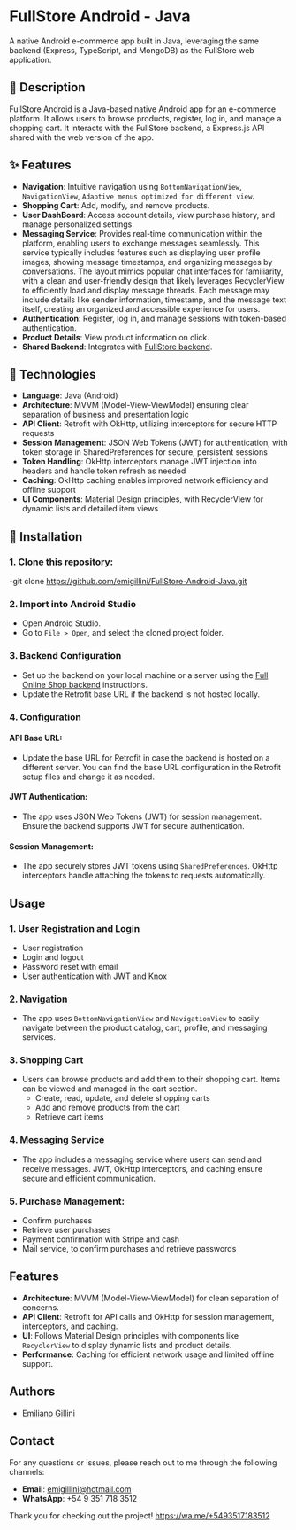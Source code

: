 # FullStore Android - Java

A native Android e-commerce app built in Java, leveraging the same backend (Express, TypeScript, and MongoDB) as the FullStore web application.

## 📝 Description

FullStore Android is a Java-based native Android app for an e-commerce platform. It allows users to browse products, register, log in, and manage a shopping cart. It interacts with the FullStore backend, a Express.js API shared with the web version of the app.

## ✨ Features

- **Navigation**: Intuitive navigation using `BottomNavigationView`, `NavigationView`, `Adaptive menus optimized for different view`.
- **Shopping Cart**: Add, modify, and remove products.
- **User DashBoard**: Access account details, view purchase history, and manage personalized settings.
- **Messaging Service**: Provides real-time communication within the platform, enabling users to exchange messages seamlessly. This service typically includes features such as displaying user profile images, showing message timestamps, and organizing messages by conversations. The layout mimics popular chat interfaces for familiarity, with a clean and user-friendly design that likely leverages RecyclerView to efficiently load and display message threads. Each message may include details like sender information, timestamp, and the message text itself, creating an organized and accessible experience for users.
- **Authentication**: Register, log in, and manage sessions with token-based authentication.
- **Product Details**: View product information on click.
- **Shared Backend**: Integrates with [FullStore backend](https://github.com/emigillini/Full-Online-Shop-Angular-Node-Express.git).

## 📱 Technologies

- **Language**: Java (Android)
- **Architecture**: MVVM (Model-View-ViewModel) ensuring clear separation of business and presentation logic
- **API Client**: Retrofit with OkHttp, utilizing interceptors for secure HTTP requests
- **Session Management**: JSON Web Tokens (JWT) for authentication, with token storage in SharedPreferences for secure, persistent sessions
- **Token Handling**: OkHttp interceptors manage JWT injection into headers and handle token refresh as needed
- **Caching**: OkHttp caching enables improved network efficiency and offline support
- **UI Components**: Material Design principles, with RecyclerView for dynamic lists and detailed item views


## 🚀 Installation

### 1. Clone this repository:
-git clone https://github.com/emigillini/FullStore-Android-Java.git

### 2. Import into Android Studio
- Open Android Studio.
- Go to `File > Open`, and select the cloned project folder.

### 3. Backend Configuration
- Set up the backend on your local machine or a server using the [Full Online Shop backend](https://github.com/emigillini/Full-Online-Shop-Angular-Django.git) instructions.
- Update the Retrofit base URL if the backend is not hosted locally.

### 4. Configuration

#### API Base URL:
- Update the base URL for Retrofit in case the backend is hosted on a different server. 
  You can find the base URL configuration in the Retrofit setup files and change it as needed.

#### JWT Authentication:
- The app uses JSON Web Tokens (JWT) for session management. Ensure the backend supports JWT for secure authentication.

#### Session Management:
- The app securely stores JWT tokens using `SharedPreferences`. OkHttp interceptors handle attaching the tokens to requests automatically.

## Usage

### 1. User Registration and Login
  - User registration
  - Login and logout
  - Password reset with email
  - User authentication with JWT and Knox

### 2. Navigation
- The app uses `BottomNavigationView` and `NavigationView` to easily navigate between the product catalog, cart, profile, and messaging services.

### 3. Shopping Cart
- Users can browse products and add them to their shopping cart. Items can be viewed and managed in the cart section.
  - Create, read, update, and delete shopping carts
  - Add and remove products from the cart
  - Retrieve cart items

### 4. Messaging Service
- The app includes a messaging service where users can send and receive messages. JWT, OkHttp interceptors, and caching ensure secure and efficient communication.

### 5. Purchase Management:
  - Confirm purchases
  - Retrieve user purchases
  - Payment confirmation with Stripe and cash
  - Mail service, to confirm purchases and retrieve passwords

## Features

- **Architecture**: MVVM (Model-View-ViewModel) for clean separation of concerns.
- **API Client**: Retrofit for API calls and OkHttp for session management, interceptors, and caching.
- **UI**: Follows Material Design principles with components like `RecyclerView` to display dynamic lists and product details.
- **Performance**: Caching for efficient network usage and limited offline support.

## Authors

- [Emiliano Gillini](https://github.com/emigillini)

## Contact

For any questions or issues, please reach out to me through the following channels:

- **Email**: [emigillini@hotmail.com](mailto:emigillini@hotmail.com)
- **WhatsApp**: +54 9 351 718 3512

Thank you for checking out the project! https://wa.me/+5493517183512







